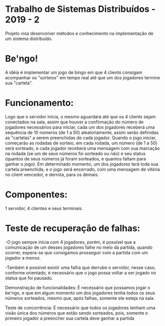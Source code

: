 # Trabalho de Sistemas Distribuídos - 2019 - 2

Projeto visa desenvolver métodos e conhecimento na implementação de um sistema distríbuído.

# Be'ngo!

A idéia é implementar um jogo de bingo em que 4 clients consigam acompanhar os "sorteios" em tempo real até que um dos
jogadores termine sua "cartela".

# Funcionamento:

Logo que o servidor inicia, o mesmo aguardará até que os 4 clients sejam conectados na sala, assim que houver a
confirmação do número de jogadores necessários para iniciar, cada um dos jogadores receberá uma sequência de 10 números (de 1 a 50)
aleatoriamente, assim serão definidas as "cartelas" a serem preenchidas de cada jogador. Quando o jogo iniciar, começarão as rodadas
de sorteio, em cada rodada, um número (de 1 a 50) será sorteado, e cada jogador receberá uma mensagem com sua marcação na rodada 
(se um de seus números foi sorteado ou não) e seu status (quantos de seus números já foram sorteados, e quantos faltam para ganhar
o jogo). Em determinado momento, um dos jogadores terá toda sua cartela preenchida, e o jogo será encerrado, com uma mensagem
de vitória no client vencedor, e derrota, para os demais.

# Componentes: 

1 servidor, 4 clientes e seus terminais.

# Teste de recuperação de falhas: 

-O jogo sempre inicia com 4 jogadores, porém, é possível que a comunicação de um desses jogadores
falhe no meio da partida, quando ocorrer, espera-se que consigamos prosseguir com a partida com um jogador a menos.

-Também é possível existir uma falha que derrube o servidor, nesse caso, conforme orientado, é necessário que o jogo possa voltar
a ser jogado no status que foi pausado.

Demonstração de funcionalidades: É necessário que possamos jogar o be'ngo, e que em algum momento um dos jogadores tenha todos
os seus números sorteados, mesmo que, após falhas, somente ele esteja na sala.

Teste de concorrência: É necessário que todos os jogadores tenham uma visão única dos números que estão sendo sorteados, pois,
somente o primeiro jogador a preencher sua cartela deve ganhar a partida 

